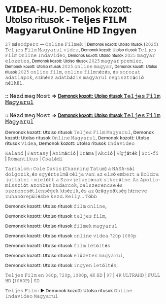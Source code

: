# 𝗩𝗜𝗗𝗘𝗔-𝗛𝗨. 𝖣𝖾𝗆𝗈𝗇𝗈𝗄 𝗄𝗈𝗓𝗈𝗍𝗍: 𝖴𝗍𝗈𝗅𝗌𝗈 𝗋𝗂𝗍𝗎𝗌𝗈𝗄 - 𝗧𝗲𝗹𝗷𝗲𝘀 𝗙𝗜𝗟𝗠 𝗠𝗮𝗴𝘆𝗮𝗿𝘂𝗹 𝗢𝗻𝗹𝗶𝗻𝗲 𝗛𝗗 𝗜𝗻𝗴𝘆𝗲𝗻
𝟸𝟽 𝚖á𝚜𝚘𝚍𝚙𝚎𝚛𝚌 — 𝙾𝚗𝚕𝚒𝚗𝚎 𝙵𝚒𝚕𝚖𝚎𝚔 | 𝖣𝖾𝗆𝗈𝗇𝗈𝗄 𝗄𝗈𝗓𝗈𝗍𝗍: 𝖴𝗍𝗈𝗅𝗌𝗈 𝗋𝗂𝗍𝗎𝗌𝗈𝗄 (𝟸𝟶𝟸𝟻) 𝚃𝚎𝚕𝚓𝚎𝚜 𝙵𝚒𝚕𝚖 𝙼𝚊𝚐𝚢𝚊𝚛𝚞𝚕 𝚟𝚒𝚍𝚎𝚊, 𝖣𝖾𝗆𝗈𝗇𝗈𝗄 𝗄𝗈𝗓𝗈𝗍𝗍: 𝖴𝗍𝗈𝗅𝗌𝗈 𝗋𝗂𝗍𝗎𝗌𝗈𝗄 𝚃𝚎𝚕𝚓𝚎𝚜 𝙵𝚒𝚕𝚖 𝙾𝚗𝚕𝚒𝚗𝚎 𝙸𝚗𝚍𝚊𝚟𝚒𝚍𝚎𝚘, 𝖣𝖾𝗆𝗈𝗇𝗈𝗄 𝗄𝗈𝗓𝗈𝗍𝗍: 𝖴𝗍𝗈𝗅𝗌𝗈 𝗋𝗂𝗍𝗎𝗌𝗈𝗄 𝟸𝟶𝟸𝟻 𝚖𝚊𝚐𝚢𝚊𝚛 𝚎𝚕𝚘𝚣𝚎𝚝𝚎𝚜, 𝖣𝖾𝗆𝗈𝗇𝗈𝗄 𝗄𝗈𝗓𝗈𝗍𝗍: 𝖴𝗍𝗈𝗅𝗌𝗈 𝗋𝗂𝗍𝗎𝗌𝗈𝗄 𝟸𝟶𝟸𝟻 𝚖𝚊𝚐𝚢𝚊𝚛 𝚙𝚛𝚎𝚖𝚒𝚎𝚛, 𝖣𝖾𝗆𝗈𝗇𝗈𝗄 𝗄𝗈𝗓𝗈𝗍𝗍: 𝖴𝗍𝗈𝗅𝗌𝗈 𝗋𝗂𝗍𝗎𝗌𝗈𝗄 𝟸𝟶𝟸𝟻 𝚘𝚗𝚕𝚒𝚗𝚎 𝚖𝚊𝚐𝚢𝚊𝚛, 𝖣𝖾𝗆𝗈𝗇𝗈𝗄 𝗄𝗈𝗓𝗈𝗍𝗍: 𝖴𝗍𝗈𝗅𝗌𝗈 𝗋𝗂𝗍𝗎𝗌𝗈𝗄 𝟸𝟶𝟸𝟻 𝚘𝚗𝚕𝚒𝚗𝚎 𝚏𝚒𝚕𝚖, 𝚘𝚗𝚕𝚒𝚗𝚎 𝚏𝚒𝚕𝚖𝚗é𝚣é𝚜, é𝚜 𝚜𝚘𝚛𝚘𝚣𝚊𝚝 𝚊𝚍𝚊𝚝𝚕𝚊𝚙𝚘𝚔, 𝚜𝚣í𝚗é𝚜𝚣 𝚊𝚍𝚊𝚝𝚋á𝚣𝚒𝚜 𝚖𝚊𝚐𝚢𝚊𝚛𝚞𝚕 𝚛𝚎𝚐𝚒𝚜𝚣𝚝𝚛á𝚌𝚒ó 𝚗é𝚕𝚔ü𝚕.

### :: 𝙽é𝚣𝚍 𝚖𝚎𝚐 𝙼𝚘𝚜𝚝 => [𝖣𝖾𝗆𝗈𝗇𝗈𝗄 𝗄𝗈𝗓𝗈𝗍𝗍: 𝖴𝗍𝗈𝗅𝗌𝗈 𝗋𝗂𝗍𝗎𝗌𝗈𝗄 𝚃𝚎𝚕𝚓𝚎𝚜 𝙵𝚒𝚕𝚖 𝙼𝚊𝚐𝚢𝚊𝚛𝚞𝚕](https://tinyurl.com/5f5xzp2r)

### :: 𝙽é𝚣𝚍 𝚖𝚎𝚐 𝙼𝚘𝚜𝚝 => [𝖣𝖾𝗆𝗈𝗇𝗈𝗄 𝗄𝗈𝗓𝗈𝗍𝗍: 𝖴𝗍𝗈𝗅𝗌𝗈 𝗋𝗂𝗍𝗎𝗌𝗈𝗄 𝚃𝚎𝚕𝚓𝚎𝚜 𝙵𝚒𝚕𝚖 𝙼𝚊𝚐𝚢𝚊𝚛𝚞𝚕](https://tinyurl.com/5f5xzp2r)

𝖣𝖾𝗆𝗈𝗇𝗈𝗄 𝗄𝗈𝗓𝗈𝗍𝗍: 𝖴𝗍𝗈𝗅𝗌𝗈 𝗋𝗂𝗍𝗎𝗌𝗈𝗄 𝚃𝚎𝚕𝚓𝚎𝚜 𝙵𝚒𝚕𝚖 𝙼𝚊𝚐𝚢𝚊𝚛𝚞𝚕, 𝖣𝖾𝗆𝗈𝗇𝗈𝗄 𝗄𝗈𝗓𝗈𝗍𝗍: 𝖴𝗍𝗈𝗅𝗌𝗈 𝗋𝗂𝗍𝗎𝗌𝗈𝗄 𝙾𝚗𝚕𝚒𝚗𝚎 𝙼𝚊𝚐𝚢𝚊𝚛𝚞𝚕, 𝖣𝖾𝗆𝗈𝗇𝗈𝗄 𝗄𝗈𝗓𝗈𝗍𝗍: 𝖴𝗍𝗈𝗅𝗌𝗈 𝗋𝗂𝗍𝗎𝗌𝗈𝗄 𝚅𝚒𝚍𝚎𝚊, 𝖣𝖾𝗆𝗈𝗇𝗈𝗄 𝗄𝗈𝗓𝗈𝗍𝗍: 𝖴𝗍𝗈𝗅𝗌𝗈 𝗋𝗂𝗍𝗎𝗌𝗈𝗄 𝙸𝚗𝚍𝚊𝚟𝚒𝚍𝚎𝚘

𝙺𝚊𝚕𝚊𝚗𝚍 | 𝙵𝚊𝚗𝚝𝚊𝚜𝚢 | 𝙰𝚗𝚒𝚖á𝚌𝚒ó | 𝙳𝚛á𝚖𝚊 | 𝙰𝚔𝚌𝚒ó | 𝚅í𝚐𝚓á𝚝é𝚔 | 𝚂𝚌𝚒-𝚏𝚒 | 𝚁𝚘𝚖𝚊𝚗𝚝𝚒𝚔𝚞𝚜 | 𝙲𝚜𝚊𝚕á𝚍𝚒

𝚃𝚊𝚛𝚝𝚊𝚕𝚘𝚖 : 𝙲𝚘𝚕𝚎 𝙳𝚊𝚟𝚒𝚜 (𝙲𝚑𝚊𝚗𝚗𝚒𝚗𝚐 𝚃𝚊𝚝𝚞𝚖) 𝚊 𝙽𝙰𝚂𝙰-𝚗á𝚕 𝚍𝚘𝚕𝚐𝚘𝚣𝚒𝚔, é𝚜 𝚎𝚐𝚢é𝚛𝚝𝚎𝚕𝚖ű 𝚌é𝚕𝚓𝚊 𝚟𝚊𝚗: 𝚊𝚣 𝚎𝚕𝚜ő 𝚎𝚖𝚋𝚎𝚛𝚝 𝚊 𝙷𝚘𝚕𝚍𝚛𝚊 𝚓𝚞𝚝𝚝𝚊𝚝𝚗𝚒 - 𝚖𝚒𝚎𝚕ő𝚝𝚝 𝚊 𝚂𝚣𝚘𝚟𝚓𝚎𝚝𝚞𝚗𝚒ó𝚗𝚊𝚔 𝚜𝚒𝚔𝚎𝚛ü𝚕𝚗𝚎. 𝙰𝚣 𝙰𝚙𝚘𝚕𝚕𝚘-𝚖𝚒𝚜𝚜𝚣𝚒ó𝚝 𝚊𝚣𝚘𝚗𝚋𝚊𝚗 𝚔𝚞𝚍𝚊𝚛𝚌𝚘𝚔, 𝚋𝚊𝚕𝚜𝚣𝚎𝚛𝚎𝚗𝚌𝚜𝚎 é𝚜 𝚜𝚣𝚎𝚛𝚎𝚗𝚌𝚜é𝚝𝚕𝚎𝚗𝚜é𝚐𝚎𝚔 𝚔í𝚜é𝚛𝚒𝚔, é𝚜 𝚊𝚣 ű𝚛ü𝚐𝚢𝚗ö𝚔𝚜é𝚐 𝚑í𝚛𝚗𝚎𝚟𝚎 𝚣𝚞𝚑𝚊𝚗ó𝚛𝚎𝚙ü𝚕é𝚜𝚋𝚎 𝚔𝚎𝚣𝚍. 𝙺𝚎𝚕𝚕𝚢… 𝚃ö𝚋𝚋

𝖣𝖾𝗆𝗈𝗇𝗈𝗄 𝗄𝗈𝗓𝗈𝗍𝗍: 𝖴𝗍𝗈𝗅𝗌𝗈 𝗋𝗂𝗍𝗎𝗌𝗈𝗄 𝚏𝚒𝚕𝚖 𝚘𝚗𝚕𝚒𝚗𝚎,

𝖣𝖾𝗆𝗈𝗇𝗈𝗄 𝗄𝗈𝗓𝗈𝗍𝗍: 𝖴𝗍𝗈𝗅𝗌𝗈 𝗋𝗂𝗍𝗎𝗌𝗈𝗄 𝚝𝚎𝚕𝚓𝚎𝚜 𝚏𝚒𝚕𝚖,

𝖣𝖾𝗆𝗈𝗇𝗈𝗄 𝗄𝗈𝗓𝗈𝗍𝗍: 𝖴𝗍𝗈𝗅𝗌𝗈 𝗋𝗂𝗍𝗎𝗌𝗈𝗄 𝚏𝚒𝚕𝚖𝚎𝚔 𝚖𝚊𝚐𝚢𝚊𝚛𝚞𝚕

𝖣𝖾𝗆𝗈𝗇𝗈𝗄 𝗄𝗈𝗓𝗈𝗍𝗍: 𝖴𝗍𝗈𝗅𝗌𝗈 𝗋𝗂𝗍𝗎𝗌𝗈𝗄 𝚘𝚗𝚕𝚒𝚗𝚎 𝚟𝚒𝚍𝚎𝚊 𝟽𝟸𝟶𝚙 𝟷𝟶𝟾𝟶𝚙

𝖣𝖾𝗆𝗈𝗇𝗈𝗄 𝗄𝗈𝗓𝗈𝗍𝗍: 𝖴𝗍𝗈𝗅𝗌𝗈 𝗋𝗂𝗍𝗎𝗌𝗈𝗄 𝚏𝚒𝚕𝚖 𝚕𝚎𝚝ö𝚕𝚝é𝚜

𝖣𝖾𝗆𝗈𝗇𝗈𝗄 𝗄𝗈𝗓𝗈𝗍𝗍: 𝖴𝗍𝗈𝗅𝗌𝗈 𝗋𝗂𝗍𝗎𝗌𝗈𝗄 𝚎𝚕ő𝚣𝚎𝚝𝚎𝚜 𝚖𝚊𝚐𝚢𝚊𝚛𝚞𝚕,

𝖣𝖾𝗆𝗈𝗇𝗈𝗄 𝗄𝗈𝗓𝗈𝗍𝗍: 𝖴𝗍𝗈𝗅𝗌𝗈 𝗋𝗂𝗍𝗎𝗌𝗈𝗄 𝚒𝚗𝚐𝚢𝚎𝚗 𝚕𝚎𝚝ö𝚕𝚝é𝚜,

𝚃𝚎𝚕𝚓𝚎𝚜 𝙵𝚒𝚕𝚖 𝚎𝚗 𝟹𝟼𝟶𝚙, 𝟽𝟸𝟶𝚙, 𝟷𝟶𝟾𝟶𝚙, 𝟺𝙺 𝙷𝙳 | 𝟿𝟽 | 𝟺𝙺 𝚄𝙻𝚃𝚁𝙰𝙷𝙳 | 𝙵𝚄𝙻𝙻 𝙷𝙳 (𝟷𝟶𝟾𝟶𝙿) | 𝚂𝙳

𝚃𝚎𝚕𝚓𝚎𝚜 𝙵𝚒𝚕𝚖 : ▶️ 𝖣𝖾𝗆𝗈𝗇𝗈𝗄 𝗄𝗈𝗓𝗈𝗍𝗍: 𝖴𝗍𝗈𝗅𝗌𝗈 𝗋𝗂𝗍𝗎𝗌𝗈𝗄 𝙾𝚗𝚕𝚒𝚗𝚎 𝙸𝚗𝚍𝚊𝚟𝚒𝚍𝚎𝚘 𝙼𝚊𝚐𝚢𝚊𝚛𝚞𝚕
